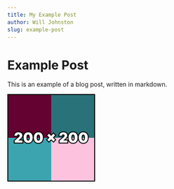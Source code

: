 ```yaml
---
title: My Example Post
author: Will Johnston
slug: example-post
---
```


# Example Post

This is an example of a blog post, written in markdown.

![Sample Image](./post_images/sample_image_200_200.jpg)
